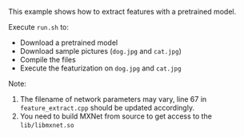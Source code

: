 This example shows how to extract features with a pretrained model.

Execute `run.sh` to:
- Download a pretrained model
- Download sample pictures (`dog.jpg` and `cat.jpg`)
- Compile the files
- Execute the featurization on `dog.jpg` and `cat.jpg`

Note:
1. The filename of network parameters may vary, line 67 in `feature_extract.cpp` should be updated accordingly.
2. You need to build MXNet from source to get access to the `lib/libmxnet.so`
